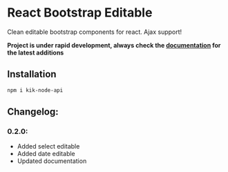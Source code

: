 # React Bootstrap Editable
 
Clean editable bootstrap components for react. Ajax support!

**Project is under rapid development, always check the
[documentation](https://yassienw.github.io/react-bootstrap-editable/) 
for the latest additions**

## Installation

```bash
npm i kik-node-api
```

## Changelog:
### 0.2.0:
- Added select editable
- Added date editable
- Updated documentation
